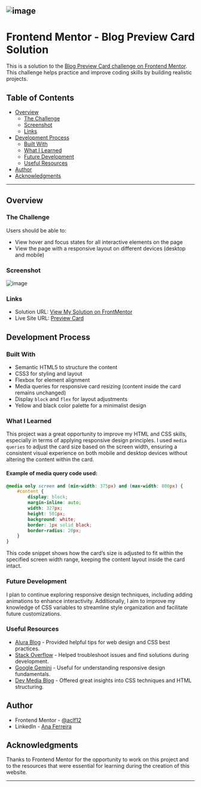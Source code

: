 ![image](https://github.com/user-attachments/assets/bae30446-525f-45c5-bb63-f97b75f7294c)
---

# Frontend Mentor - Blog Preview Card Solution

This is a solution to the [Blog Preview Card challenge on Frontend Mentor](https://www.frontendmentor.io/challenges/blog-preview-card-ckPaj01IcS). This challenge helps practice and improve coding skills by building realistic projects.

## Table of Contents

- [Overview](#overview)
  - [The Challenge](#the-challenge)
  - [Screenshot](#screenshot)
  - [Links](#links)
- [Development Process](#development-process)
  - [Built With](#built-with)
  - [What I Learned](#what-i-learned)
  - [Future Development](#future-development)
  - [Useful Resources](#useful-resources)
- [Author](#author)
- [Acknowledgments](#acknowledgments)

---

## Overview

### The Challenge

Users should be able to:

- View hover and focus states for all interactive elements on the page
- View the page with a responsive layout on different devices (desktop and mobile)

### Screenshot

![image](https://github.com/user-attachments/assets/86227041-8516-4d3d-aa76-cd80a94fad43)

### Links

- Solution URL: [View My Solution on FrontMentor](https://www.frontendmentor.io/solutions/responsive-landing-page-with-a-media-queries-Gtv27wNlgi)
- Live Site URL: [Preview Card](https://aclf12.github.io/blog-preview-card-main/)

## Development Process

### Built With

- Semantic HTML5 to structure the content
- CSS3 for styling and layout
- Flexbox for element alignment
- Media queries for responsive card resizing (content inside the card remains unchanged)
- Display `block` and `flex` for layout adjustments
- Yellow and black color palette for a minimalist design

### What I Learned

This project was a great opportunity to improve my HTML and CSS skills, especially in terms of applying responsive design principles. I used `media queries` to adjust the card size based on the screen width, ensuring a consistent visual experience on both mobile and desktop devices without altering the content within the card.

#### Example of media query code used:

```css
@media only screen and (min-width: 375px) and (max-width: 800px) { 
    #content {
        display: block;
        margin-inline: auto;
        width: 327px;
        height: 501px;
        background: white;
        border: 1px solid black;
        border-radius: 20px;
    }
}
```

This code snippet shows how the card’s size is adjusted to fit within the specified screen width range, keeping the content layout inside the card intact.

### Future Development

I plan to continue exploring responsive design techniques, including adding animations to enhance interactivity. Additionally, I aim to improve my knowledge of CSS variables to streamline style organization and facilitate future customizations.

### Useful Resources

- [Alura Blog](https://www.alura.com.br/artigos) - Provided helpful tips for web design and CSS best practices.
- [Stack Overflow](https://stackoverflow.com/) - Helped troubleshoot issues and find solutions during development.
- [Google Gemini](https://developers.google.com/gemini) - Useful for understanding responsive design fundamentals.
- [Dev Media Blog](https://www.devmedia.com.br/) - Offered great insights into CSS techniques and HTML structuring.

## Author

- Frontend Mentor - [@aclf12](https://www.frontendmentor.io/profile/aclf12)
- LinkedIn - [Ana Ferreira](https://www.linkedin.com/in/aclf12)

## Acknowledgments

Thanks to Frontend Mentor for the opportunity to work on this project and to the resources that were essential for learning during the creation of this website.

---